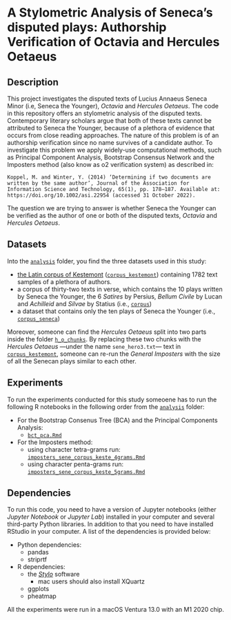 # A Stylometric Analysis of Seneca’s disputed plays: Authorship Verification of Octavia and Hercules Oetaeus

## Description
This project investigates the disputed texts of Lucius Annaeus Seneca Minor (i.e, Seneca the Younger), *Octavia* and *Hercules Oetaeus*.
The code in this repository offers an stylometric analysis of the disputed texts. Contemporary literary scholars argue that both of these texts cannot be attributed to Seneca the Younger, because of a plethora of evidence that occurs from close reading approaches.
The nature of this problem is of an authorship verification since no name survives of a candidate author. To investigate this problem we apply widely-use computational methods, such as Principal Component Analysis, Bootstrap Consensus Network and the Imposters method (also know as o2 verification system) as described in:
```
Koppel, M. and Winter, Y. (2014) ‘Determining if two documents are written by the same author’, Journal of the Association for Information Science and Technology, 65(1), pp. 178–187. Available at: https://doi.org/10.1002/asi.22954 (accessed 31 October 2022).
```

The question we are trying to answer is whether Seneca the Younger can be verified as the author of one or both of the disputed texts, *Octavia* and *Hercules Oetaeus*.

## Datasets
Into the [`analysis`](analysis/) folder, you find the three datasets used in this study:
- [the Latin corpus of Kestemont](https://github.com/mikekestemont/ruzicka) ([`corpus_kestemont`](analysis/corpus_kestemont)) containing 1782 text samples of a plethora of authors.
- a corpus of thirty-two texts in verse, which contains the 10 plays written by Seneca the Younger, the 6 *Satires* by Persius, *Bellum Civile* by Lucan and *Achilleid* and *Silvae* by Statius (i.e., [`corpus`](analysis/corpus))
- a dataset that contains only the ten plays of Seneca the Younger (i.e., [`corpus_seneca`](analysis/corpus_seneca))

Moreover, someone can find the *Hercules Oetaeus* split into two parts inside the folder [`h_o_chunks`](analysis/h_o_chuncke). By replacing these two chunks with the *Hercules Oetaeus* —under the name `sene_hero3.txt`— text in [`corpus_kestemont`](analysis/corpus_kestemont), someone can re-run the *General Imposters* with the size of all the Senecan plays similar to each other.

## Experiments
To run the experiments conducted for this study someoene has to run the following R notebooks in the following order from the [`analysis`](analysis/) folder:
+ For the Bootstrap Consenus Tree (BCA) and the Principal Components Analysis:
    - [`bct_pca.Rmd`](analysis/bct_pca.Rmd)
+ For the Imposters method:
    - using character tetra-grams run: [`imposters_sene_corpus_keste_4grams.Rmd`](analysis/imposters_sene_corpus_keste_4grams.Rmd)
    - using character penta-grams run: [`imposters_sene_corpus_keste_5grams.Rmd`](analysis/imposters_sene_corpus_keste_5grams.Rmd)

## Dependencies
To run this code, you need to have a version of Jupyter notebooks (either *Jupyter Notebook* or *Jupyter Lab*) installed in your computer and several third-party Python libraries. In addition to that you need to have installed RStudio in your computer.
A list of the dependencies is provided below:
+ Python dependencies:
    - pandas
    - striprtf
+ R dependencies:
    - the [*Stylo*](https://github.com/computationalstylistics/stylo) software
      + mac users should also install XQuartz
    - ggplots
    - pheatmap


All the experiments were run in a macOS Ventura 13.0 with an M1 2020 chip.
